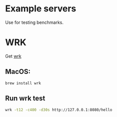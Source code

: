 # Example servers

Use for testing benchmarks.

# WRK

Get [wrk](https://github.com/wg/wrk)

## MacOS:

`brew install wrk`


## Run wrk test

```bash
wrk -t12 -c400 -d30s http://127.0.0.1:8080/hello
```
